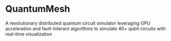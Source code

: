 # QuantumMesh
A revolutionary distributed quantum circuit simulator leveraging GPU acceleration and fault-tolerant algorithms to simulate 40+ qubit circuits with real-time visualization
